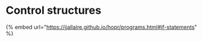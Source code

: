 # Control structures



{% embed url="https://jjallaire.github.io/hopr/programs.html#if-statements" %}

